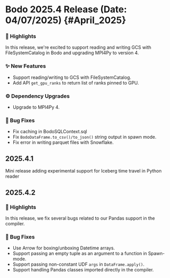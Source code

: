 # Bodo 2025.4 Release (Date: 04/07/2025) {#April_2025}

### 🎉 Highlights

In this release, we're excited to support reading and writing GCS with FileSystemCatalog in Bodo and upgrading MPI4Py to version 4.

### ✨ New Features

 - Support reading/writing to GCS with FileSystemCatalog.
 - Add API `get_gpu_ranks` to return list of ranks pinned to GPU.

### ⚙️ Dependency Upgrades

 - Upgrade to MPI4Py 4.

### 🐛 Bug Fixes

 - Fix caching in BodoSQLContext.sql
 - Fix `BodoDataFrame.to_csv()/to_json()` string output in spawn mode.
 - Fix error in writing parquet files with Snowflake.

## 2025.4.1
Mini release adding experimental support for Iceberg time travel in Python reader

## 2025.4.2

### 🎉 Highlights

In this release, we fix several bugs related to our Pandas support in the compiler.

### 🐛 Bug Fixes

 - Use Arrow for boxing/unboxing Datetime arrays.
 - Support passing an empty tuple as an argument to a function in Spawn-mode.
 - Support passing non-constant UDF `args` in `DataFrame.apply()`.
 - Support handling Pandas classes imported directly in the compiler.